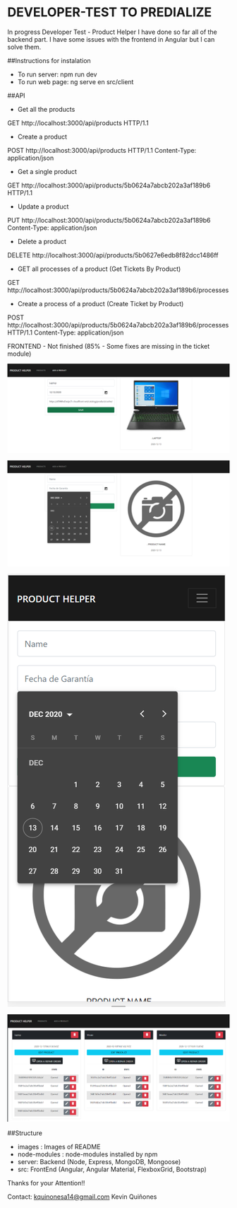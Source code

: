 # DEVELOPER-TEST TO PREDIALIZE
In progress
Developer Test - Product Helper
I have done so far all of the backend part. I have some issues with the frontend in Angular but I can solve them.

##Instructions for instalation
- To run server: npm run dev
- To run web page: ng serve en src/client

##API

- Get all the products

GET http://localhost:3000/api/products HTTP/1.1

- Create a product

POST http://localhost:3000/api/products HTTP/1.1 Content-Type: application/json

- Get a single product

GET http://localhost:3000/api/products/5b0624a7abcb202a3af189b6 HTTP/1.1

- Update a product

PUT http://localhost:3000/api/products/5b0624a7abcb202a3af189b6 Content-Type: application/json

- Delete a product

DELETE http://localhost:3000/api/products/5b0627e6edb8f82dcc1486ff

- GET all processes of a product (Get Tickets By Product)

GET http://localhost:3000/api/products/5b0624a7abcb202a3af189b6/processes

- Create a process of a product (Create Ticket by Product)

POST http://localhost:3000/api/products/5b0624a7abcb202a3af189b6/processes HTTP/1.1 Content-Type: application/json

FRONTEND - Not finished (85% - Some fixes are missing in the ticket module)

![Ventana de producto](images/product-front.png)

![Datepicker Front-End](images/datepicker-front.png)

![Responsive Datepicker Front-End](images/responsive-design.png)

![Progreso Front-End](images/front-prog.png)

##Structure

- images : Images of README
- node-modules : node-modules installed by npm
- server: Backend (Node, Express, MongoDB, Mongoose)
- src: FrontEnd (Angular, Angular Material, FlexboxGrid, Bootstrap)

Thanks for your Attention!!

Contact: kquinonesa14@gmail.com  Kevin Quiñones
